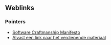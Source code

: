 ## Weblinks

### Pointers

+ [Software Craftmanship Manifesto](http://manifesto.softwarecraftsmanship.org/)
+ [Alvast een link naar het verdiepende materiaal](https://stasemsoft.github.io/softwarelessons/objects)
